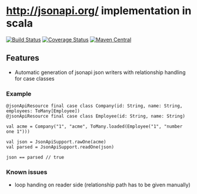 # http://jsonapi.org/ implementation in scala

[![Build Status](https://travis-ci.org/qvantel/jsonapi-scala.svg?branch=master)](https://travis-ci.org/qvantel/jsonapi-scala)
[![Coverage Status](https://coveralls.io/repos/github/qvantel/jsonapi-scala/badge.svg?branch=master)](https://coveralls.io/github/qvantel/jsonapi-scala?branch=master)
[![Maven Central](https://maven-badges.herokuapp.com/maven-central/com.qvantel/jsonapi-scala_2.11/badge.svg)](https://maven-badges.herokuapp.com/maven-central/com.qvantel/jsonapi-scala_2.11)

## Features
* Automatic generation of jsonapi json writers with relationship handling for case classes


### Example
```
@jsonApiResource final case class Company(id: String, name: String, employees: ToMany[Employee])
@jsonApiResource final case class Employee(id: String, name: String)

val acme = Company("1", "acme", ToMany.loaded(Employee("1", "number one 1")))

val json = JsonApiSupport.rawOne(acme)
val parsed = JsonApiSupport.readOne(json)

json == parsed // true

```

### Known issues
  * loop handing on reader side (relationship path has to be given manually)
